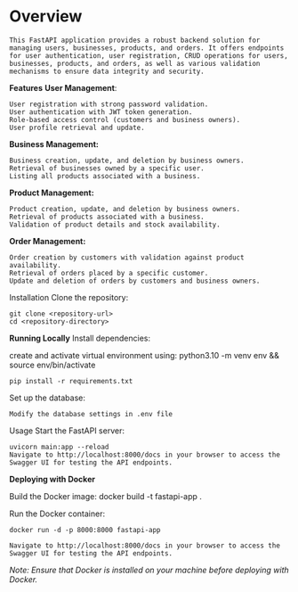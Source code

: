 # Overview

    This FastAPI application provides a robust backend solution for managing users, businesses, products, and orders. It offers endpoints for user authentication, user registration, CRUD operations for users, businesses, products, and orders, as well as various validation mechanisms to ensure data integrity and security.

**Features**
**User Management**:

    User registration with strong password validation.
    User authentication with JWT token generation.
    Role-based access control (customers and business owners).
    User profile retrieval and update.
**Business Management:**

    Business creation, update, and deletion by business owners.
    Retrieval of businesses owned by a specific user.
    Listing all products associated with a business.
**Product Management:**

    Product creation, update, and deletion by business owners.
    Retrieval of products associated with a business.
    Validation of product details and stock availability.
**Order Management:**

    Order creation by customers with validation against product availability.
    Retrieval of orders placed by a specific customer.
    Update and deletion of orders by customers and business owners.

Installation
    Clone the repository:

    git clone <repository-url>
    cd <repository-directory>

**Running Locally**
Install dependencies:

create and activate virtual environment using:
    python3.10 -m venv env && source env/bin/activate

    pip install -r requirements.txt
Set up the database:

    Modify the database settings in .env file

Usage
Start the FastAPI server:

    uvicorn main:app --reload
    Navigate to http://localhost:8000/docs in your browser to access the Swagger UI for testing the API endpoints.

**Deploying with Docker**


Build the Docker image:
    docker build -t fastapi-app .

Run the Docker container:

    docker run -d -p 8000:8000 fastapi-app

    Navigate to http://localhost:8000/docs in your browser to access the Swagger UI for testing the API endpoints.

*Note: Ensure that Docker is installed on your machine before deploying with Docker.*